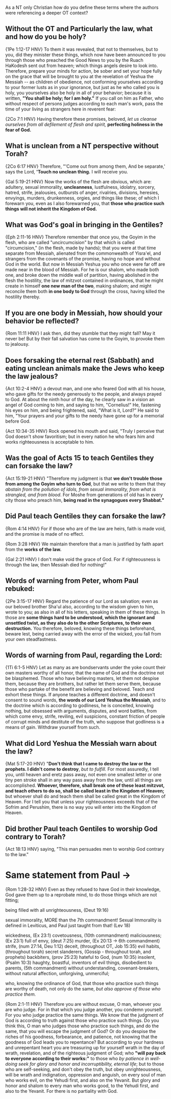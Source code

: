 

As a NT only Christian how do you define these terms where the authors were referencing a deeper OT context?

## Without the OT and Particularly the law, what and how do you be holy?

{1Pe 1:12-17 HNV}  To them it was revealed, that not to themselves, but to you, did they minister these things, which now have been announced to you through those who preached the Good News to you by the Ruach HaKodesh sent out from heaven; which things angels desire to look into. Therefore, prepare your minds for action, be sober and set your hope fully on the grace that will be brought to you at the revelation of Yeshua the Messiah -- as children of obedience, not conforming yourselves according to your former lusts as in your ignorance, but just as he who called you is holy, you yourselves also be holy in all of your behavior; because it is written, **"You shall be holy; for I am holy."** If you call on him as Father, who without respect of persons judges according to each man's work, pass the time of your living as strangers here in reverent fear:

{2Co 7:1 HNV} Having therefore these promises, beloved, *let us cleanse ourselves from all defilement of flesh and spirit,* **perfecting holiness in the fear of God.**

## What is unclean from a NT perspective without Torah?

{2Co 6:17 HNV} Therefore, "'Come out from among them, And be separate,' says the Lord, **'Touch no unclean thing.** I will receive you.

{Gal 5:19-21 HNV} Now the works of the flesh are obvious, which are: adultery, sexual immorality, **uncleanness**, lustfulness, idolatry, sorcery, hatred, strife, jealousies, outbursts of anger, rivalries, divisions, heresies, envyings, murders, drunkenness, orgies, and things like these; of which I forewarn you, even as I also forewarned you, that **those who practice such things will not inherit the Kingdom of God.**

## What was God's goal in bringing in the Gentiles?

{Eph 2:11-16 HNV} Therefore remember that once you, the Goyim in the flesh, who are called "uncircumcision" by that which is called "circumcision," (in the flesh, made by hands); that you were at that time separate from Messiah, alienated from the commonwealth of Yisra'el, and strangers from the covenants of the promise, having no hope and without God in the world. But now in Messiah Yeshua you who once were far off are made near in the blood of Messiah. For he is our shalom, who made both one, and broke down the middle wall of partition, having abolished in the flesh the hostility, the law of mitzvot contained in ordinances, that he might create in himself **one new man of the two**, making shalom; and might reconcile them both **in one body to God** through the cross, having killed the hostility thereby.

## If you are one body in Messiah, how should your behavior be reflected?

{Rom 11:11 HNV} I ask then, did they stumble that they might fall? May it never be! But by their fall salvation has come to the Goyim, to provoke them to jealousy.

## Does forsaking the eternal rest (Sabbath) and eating unclean animals make the Jews who keep the law jealous?

{Act 10:2-4 HNV} a devout man, and one who feared God with all his house, who gave gifts for the needy generously to the people, and always prayed to God. At about the ninth hour of the day, he clearly saw in a vision an angel of God coming to him, and saying to him, "Cornelius!" He, fastening his eyes on him, and being frightened, said, "What is it, Lord?" He said to him, "Your prayers and your gifts to the needy have gone up for a memorial before God.

{Act 10:34-35 HNV} Rock opened his mouth and said, "Truly I perceive that God doesn't show favoritism; but in every nation he who fears him and works righteousness is acceptable to him.

## Was the goal of Acts 15 to teach Gentiles they can forsake the law?

{Act 15:19-21 HNV} "Therefore my judgment is that **we don't trouble those from among the Goyim who turn to God**, but that we write to them that they *abstain from the pollution of idols, from sexual immorality, from what is strangled, and from blood*. For Moshe from generations of old has in every city those who preach him, **being read in the synagogues every Shabbat."**

## Did Paul teach Gentiles they can forsake the law?

{Rom 4:14 HNV} For if those who are of the law are heirs, faith is made void, and the promise is made of no effect.

{Rom 3:28 HNV} We maintain therefore that a man is justified by faith apart from the **works of the law.**

{Gal 2:21 HNV} I don't make void the grace of God. For if righteousness is through the law, then Messiah died for nothing!"

## Words of warning from Peter, whom Paul rebuked:

{2Pe 3:15-17 HNV} Regard the patience of our Lord as salvation; even as our beloved brother Sha'ul also, according to the wisdom given to him, wrote to you; as also in all of his letters, speaking in them of these things. In those are **some things hard to be understood, which the ignorant and unsettled twist, as they also do to the other Scriptures, to their own destruction.** You therefore, beloved, knowing these things beforehand, beware lest, being carried away with the error of the wicked, you fall from your own steadfastness.

## Words of warning from Paul, regarding the Lord:

{1Ti 6:1-5 HNV} Let as many as are bondservants under the yoke count their own masters worthy of all honor, that the name of God and the doctrine not be blasphemed. Those who have believing masters, let them not despise them, because they are brothers, but rather let them serve them, because those who partake of the benefit are believing and beloved. Teach and exhort these things. If anyone teaches a different doctrine, and doesn't consent to sound words, **the words of our Lord Yeshua the Messiah**, and to the doctrine which is according to godliness, he is conceited, knowing nothing, but obsessed with arguments, disputes, and word battles, from which come envy, strife, reviling, evil suspicions,  constant friction of people of corrupt minds and destitute of the truth, who suppose that godliness is a means of gain. Withdraw yourself from such.

## What did Lord Yeshua the Messiah warn about the law?

{Mat 5:17-20 HNV} "**Don't think that I came to destroy the law or the prophets. I didn't come to destroy**, *but to fulfill.* For most assuredly, I tell you, until heaven and eretz pass away, not even one smallest letter or one tiny pen stroke shall in any way pass away from the law, until all things are accomplished. **Whoever, therefore, shall break one of these least mitzvot, and teach others to do so, shall be called least in the Kingdom of Heaven;** but whoever shall do and teach them shall be called great in the Kingdom of Heaven. For I tell you that unless your righteousness exceeds that of the Sofrim and Perushim, there is no way you will enter into the Kingdom of Heaven.

## Did brother Paul teach Gentiles to worship God contrary to Torah?

{Act 18:13 HNV} saying, "This man persuades men to worship God contrary to the law."

# Same statement from Paul ->

{Rom 1:28-32 HNV} Even as they refused to have God in their knowledge, God gave them up to a reprobate mind, to do those things which are not fitting; 

being filled with all unrighteousness, (Deut 19:16)

sexual immorality, MORE than the 7th commandment! Sexual Immorality is defined in Leviticus, and Paul just taught from that! (Lev 18)

wickedness, (Ex 23:1)
covetousness, (10th commandment)
maliciousness; (Ex 23:1)
full of envy, (deut 7:25)
murder, (Ex 20:13 -> 6th commandment)
strife, (num 27:14, Deu 1:12)
deceit, (throughout OT, Job 15:35)
evil habits, (throughout torah)
secret slanderers, (Gossip - throughout torah, and prophets)
backbiters, (prov 25:23)
hateful to God, (num 10:35)
insolent, (Psalm 10:3)
haughty, 
boastful, 
inventors of evil things, 
disobedient to parents, (5th commandment) 
without understanding, 
covenant-breakers, 
without natural affection, 
unforgiving, 
unmerciful; 

who, knowing the ordinance of God, that those who practice such things are worthy of death, not only do the same, *but also approve of those who practice them.*

{Rom 2:1-11 HNV} Therefore you are without excuse, O man, whoever you are who judge. For in that which you judge another, you condemn yourself. For you who judge practice the same things. We know that the judgment of God is according to truth against those who practice such things. Do you think this, O man who judges those who practice such things, and do the same, that you will escape the judgment of God? Or do you despise the riches of his goodness, forbearance, and patience, not knowing that the goodness of God leads you to repentance? But according to your hardness and unrepentant heart you are treasuring up for yourself wrath in the day of wrath, revelation, and of the righteous judgment of God; who **"will pay back to everyone according to their works:"** to those who *by patience in well-doing seek for glory and honor and incorruptibility, eternal life*; but to those who are self-seeking, and don't obey the truth, but obey unrighteousness, will be wrath and indignation, oppression and anguish, on every soul of man who works evil, on the Yehudi first, and also on the Yevanit. But glory and honor and shalom to every man who works good, to the Yehudi first, and also to the Yevanit. For there is no partiality with God.
